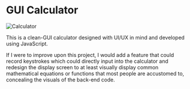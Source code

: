 # GUI Calculator

![Calculator](https://i.imgur.com/x25OY5f.png?1)

This is a clean-GUI calculator designed with UI/UX in mind and developed using JavaScript. 

If I were to improve upon this project, I would add a feature that could record keystrokes which could directly input into the calculator and redesign the display screen to at least visually display common mathematical equations or functions that most people are accustomed to, concealing the visuals of the back-end code. 
